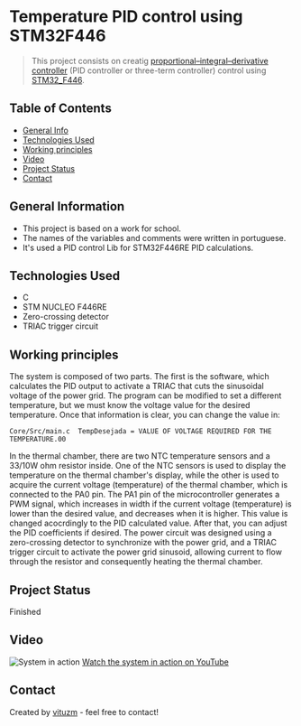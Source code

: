 # Temperature PID control using STM32F446
> This project consists on creatig [proportional–integral–derivative controller](https://en.wikipedia.org/wiki/Proportional–integral–derivative_controller) (PID controller or three-term controller) control using [STM32_F446](https://www.st.com/en/microcontrollers-microprocessors/stm32f446.html).

## Table of Contents
* [General Info](#general-information)
* [Technologies Used](#technologies-used)
* [Working principles](#working-principles)
* [Video](#video)
* [Project Status](#project-status)
* [Contact](#contact)
<!-- [Acknowledgements](#acknowledgements) -->

## General Information
- This project is based on a work for school.
- The names of the variables and comments were written in portuguese.
- It's used a PID control Lib for STM32F446RE PID calculations. 

## Technologies Used
- C 
- STM NUCLEO F446RE
- Zero-crossing detector 
- TRIAC trigger circuit 

## Working principles
The system is composed of two parts. The first is the software, which calculates the PID output to activate a TRIAC that cuts the sinusoidal voltage of the power grid. The program can be modified to set a different temperature, but we must know the voltage value for the desired temperature. Once that information is clear, you can change the value in:

`Core/Src/main.c 
TempDesejada = VALUE OF VOLTAGE REQUIRED FOR THE TEMPERATURE.00`

In the thermal chamber, there are two NTC temperature sensors and a 33/10W ohm resistor inside. One of the NTC sensors is used to display the temperature on the thermal chamber's display, while the other is used to acquire the current voltage (temperature) of the thermal chamber, which is connected to the PA0 pin.
The PA1 pin of the microcontroller generates a PWM signal, which increases in width if the current voltage (temperature) is lower than the desired value, and decreases when it is higher. This value is changed acocrdingly to the PID calculated value. 
After that, you can adjust the PID coefficients if desired.
The power circuit was designed using a zero-crossing detector to synchronize with the power grid, and a TRIAC trigger circuit to activate the power grid sinusoid, allowing current to flow through the resistor and consequently heating the thermal chamber.

## Project Status
Finished

## Video
![System in action](https://img.youtube.com/vi/VGLLtkI0vu0/maxresdefault.jpg)
[Watch the system in action on YouTube](https://youtu.be/VGLLtkI0vu0)


## Contact
Created by [vituzm](https://github.com/vituzm) - feel free to contact!

